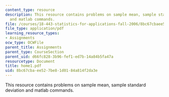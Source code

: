 ```yaml
---
content_type: resource
description: This resource contains problems on sample mean, sample standard deviation
  and matlab commands.
file: /courses/18-443-statistics-for-applications-fall-2006/8bc67cbaee527be81d0184a814f2da3e_home1.pdf
file_type: application/pdf
learning_resource_types:
- Assignments
ocw_type: OCWFile
parent_title: Assignments
parent_type: CourseSection
parent_uid: d66fc828-3b96-fef1-ed7b-14a84b5fa47a
resourcetype: Document
title: home1.pdf
uid: 8bc67cba-ee52-7be8-1d01-84a814f2da3e
---
```

This resource contains problems on sample mean, sample standard deviation and matlab commands.


